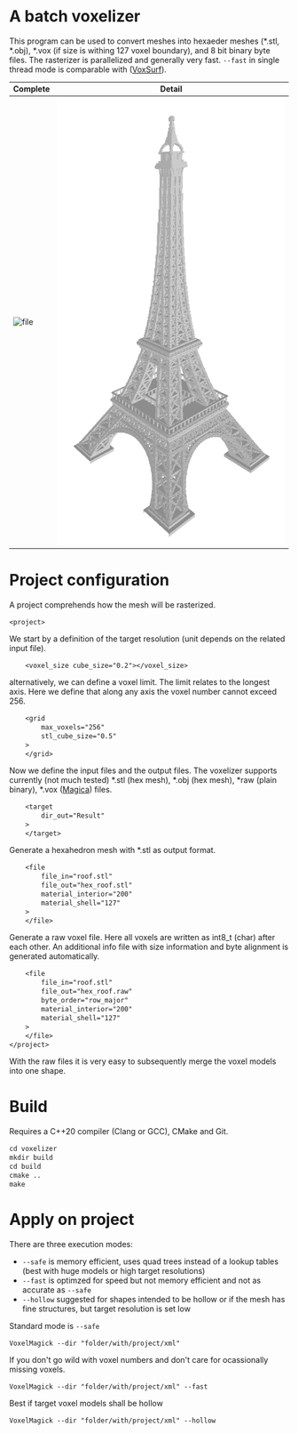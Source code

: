 # A batch voxelizer
This program can be used to convert meshes into hexaeder meshes (*.stl, *.obj), *.vox (if size is withing 127 voxel boundary), and 8 bit binary byte files. 
The rasterizer is parallelized and generally very fast. <code>--fast</code> in single thread mode is comparable with ([VoxSurf](https://github.com/sylefeb/VoxSurf)).

| Complete                                                                             | Detail                                                                         |
|--------------------------------------------------------------------------------------|--------------------------------------------------------------------------------|
| ![file](https://github.com/3DStuff/ressources/blob/master/eiffel_hex_mesh_compl.png) | ![file](https://github.com/3DStuff/ressources/blob/master/eiffel_hex_mesh.png) |

# Project configuration

A project comprehends how the mesh will be rasterized. 

```
<project>
```
We start by a definition of the target resolution (unit depends on the related input file).

```
    <voxel_size cube_size="0.2"></voxel_size>
```

alternatively, we can define a voxel limit. The limit relates to the longest axis.
Here we define that along any axis the voxel number cannot exceed 256.

```
    <grid 
        max_voxels="256"
        stl_cube_size="0.5"
    >
    </grid>
```

Now we define the input files and the output files.
The voxelizer supports currently (not much tested) *.stl (hex mesh), *.obj (hex mesh), *raw (plain binary), *.vox ([Magica](https://voxel-magic.com/)) files. 

```
    <target
        dir_out="Result"
    >
    </target>
```
Generate a hexahedron mesh with *.stl as output format.
```
    <file 
        file_in="roof.stl"
        file_out="hex_roof.stl"
        material_interior="200"
        material_shell="127"
    >
    </file>
```
Generate a raw voxel file. Here all voxels are written as int8_t (char) after each other.
An additional info file with size information and byte alignment is generated automatically. 

```
    <file 
        file_in="roof.stl"
        file_out="hex_roof.raw"
        byte_order="row_major"
        material_interior="200"
        material_shell="127"
    >
    </file>
</project>
```

With the raw files it is very easy to subsequently merge the voxel models into one shape. 

# Build
Requires a C++20 compiler (Clang or GCC), CMake and Git.
```
cd voxelizer
mkdir build
cd build
cmake ..
make
```

# Apply on project
There are three execution modes:
* <code>--safe</code> is memory efficient, uses quad trees instead of a lookup tables (best with huge models or high target resolutions)
* <code>--fast</code> is optimzed for speed but not memory efficient and not as accurate as <code>--safe</code>
* <code>--hollow</code> suggested for shapes intended to be hollow or if the mesh has fine structures, but target resolution is set low

Standard mode is <code>--safe</code>
```
VoxelMagick --dir "folder/with/project/xml"
```

If you don't go wild with voxel numbers and don't care for ocassionally missing voxels.
```
VoxelMagick --dir "folder/with/project/xml" --fast
```

Best if target voxel models shall be hollow
``` 
VoxelMagick --dir "folder/with/project/xml" --hollow
```



